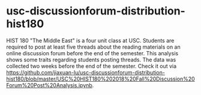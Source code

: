 # usc-discussionforum-distribution-hist180
HIST 180 "The Middle East" is a four unit class at USC. Students are required to post at least five threads about the reading materials on an online discussion forum before the end of the semester. This analysis shows some traits regarding students posting threads. The data was collected two weeks before the end of the semester. Check it out via https://github.com/jiaxuan-lu/usc-discussionforum-distribution-hist180/blob/master/USC%20HIST180%202018%20Fall%20Discussion%20Forum%20Post%20Analysis.ipynb.
